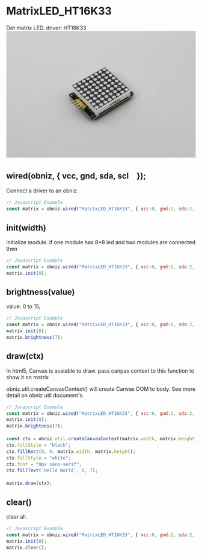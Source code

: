 # MatrixLED_HT16K33
Dot matrix LED. driver: HT16K33
![](image.jpg)
## wired(obniz,  { vcc, gnd, sda, scl　});

Connect a driver to an obniz.

```Javascript
// Javascript Example
const matrix = obniz.wired("MatrixLED_HT16K33", { vcc:0, gnd:1, sda:2, scl:3 });
```

## init(width)
initialize module.
if one module has 8*8 led and two modules are connected then
```Javascript
// Javascript Example
const matrix = obniz.wired("MatrixLED_HT16K33", { vcc:0, gnd:1, sda:2, scl:3 });
matrix.init(8);
```

## brightness(value)
value: 0 to 15;

```Javascript
// Javascript Example
const matrix = obniz.wired("MatrixLED_HT16K33", { vcc:0, gnd:1, sda:2, scl:3 });
matrix.init(8);
matrix.brightness(7);
```

## draw(ctx)
In html5, Canvas is avaiable to draw.
pass canpas context to this function to show it on matrix

obniz.util.createCanvasContext() will create Canvas DOM to body.
See more detail on obniz util document's.

```Javascript
// Javascript Example
const matrix = obniz.wired("MatrixLED_HT16K33", { vcc:0, gnd:1, sda:2, scl:3 });
matrix.init(8);
matrix.brightness(7);

const ctx = obniz.util.createCanvasContext(matrix.width, matrix.height);
ctx.fillStyle = "black";
ctx.fillRect(0, 0, matrix.width, matrix.height);
ctx.fillStyle = "white";
ctx.font = "9px sans-serif";
ctx.fillText('Hello World', 0, 7);

matrix.draw(ctx);
```

## clear()
clear all.

```Javascript
// Javascript Example
const matrix = obniz.wired("MatrixLED_HT16K33", { vcc:0, gnd:1, sda:2, scl:3 });
matrix.init(8);
matrix.clear();
```
